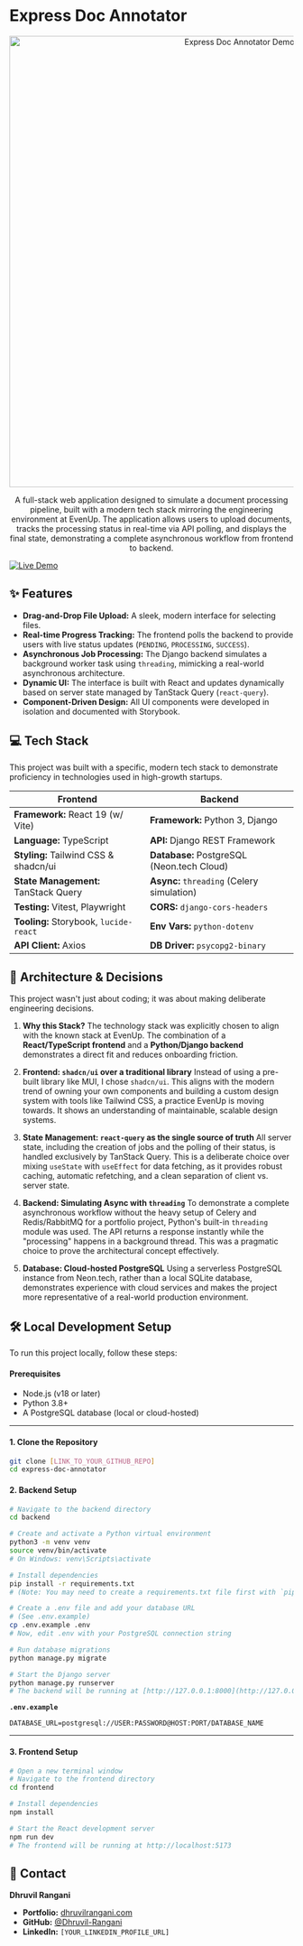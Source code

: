# Express Doc Annotator

<p align="center">
  <img src="[LINK_TO_A_GIF_OF_YOUR_APP_IN_ACTION]" alt="Express Doc Annotator Demo" width="800"/>
</p>

<p align="center">
  A full-stack web application designed to simulate a document processing pipeline, built with a modern tech stack mirroring the engineering environment at EvenUp. The application allows users to upload documents, tracks the processing status in real-time via API polling, and displays the final state, demonstrating a complete asynchronous workflow from frontend to backend.
</p>

<p align-center>
  <a href="[LINK_TO_YOUR_DEPLOYED_APP]">
    <img src="https://img.shields.io/badge/Live-Demo-brightgreen?style=for-the-badge&logo=vercel" alt="Live Demo"/>
  </a>
</p>

## ✨ Features

* **Drag-and-Drop File Upload:** A sleek, modern interface for selecting files.
* **Real-time Progress Tracking:** The frontend polls the backend to provide users with live status updates (`PENDING`, `PROCESSING`, `SUCCESS`).
* **Asynchronous Job Processing:** The Django backend simulates a background worker task using `threading`, mimicking a real-world asynchronous architecture.
* **Dynamic UI:** The interface is built with React and updates dynamically based on server state managed by TanStack Query (`react-query`).
* **Component-Driven Design:** All UI components were developed in isolation and documented with Storybook.

## 💻 Tech Stack

This project was built with a specific, modern tech stack to demonstrate proficiency in technologies used in high-growth startups.

| Frontend                               | Backend                                    |
| -------------------------------------- | ------------------------------------------ |
| **Framework:** React 19 (w/ Vite)      | **Framework:** Python 3, Django            |
| **Language:** TypeScript               | **API:** Django REST Framework             |
| **Styling:** Tailwind CSS & shadcn/ui  | **Database:** PostgreSQL (Neon.tech Cloud) |
| **State Management:** TanStack Query   | **Async:** `threading` (Celery simulation) |
| **Testing:** Vitest, Playwright        | **CORS:** `django-cors-headers`            |
| **Tooling:** Storybook, `lucide-react` | **Env Vars:** `python-dotenv`              |
| **API Client:** Axios                  | **DB Driver:** `psycopg2-binary`           |

## 🧠 Architecture & Decisions

This project wasn't just about coding; it was about making deliberate engineering decisions.

1.  **Why this Stack?**
    The technology stack was explicitly chosen to align with the known stack at EvenUp. The combination of a **React/TypeScript frontend** and a **Python/Django backend** demonstrates a direct fit and reduces onboarding friction.

2.  **Frontend: `shadcn/ui` over a traditional library**
    Instead of using a pre-built library like MUI, I chose `shadcn/ui`. This aligns with the modern trend of owning your own components and building a custom design system with tools like Tailwind CSS, a practice EvenUp is moving towards. It shows an understanding of maintainable, scalable design systems.

3.  **State Management: `react-query` as the single source of truth**
    All server state, including the creation of jobs and the polling of their status, is handled exclusively by TanStack Query. This is a deliberate choice over mixing `useState` with `useEffect` for data fetching, as it provides robust caching, automatic refetching, and a clean separation of client vs. server state.

4.  **Backend: Simulating Async with `threading`**
    To demonstrate a complete asynchronous workflow without the heavy setup of Celery and Redis/RabbitMQ for a portfolio project, Python's built-in `threading` module was used. The API returns a response instantly while the "processing" happens in a background thread. This was a pragmatic choice to prove the architectural concept effectively.

5.  **Database: Cloud-hosted PostgreSQL**
    Using a serverless PostgreSQL instance from Neon.tech, rather than a local SQLite database, demonstrates experience with cloud services and makes the project more representative of a real-world production environment.

## 🛠️ Local Development Setup

To run this project locally, follow these steps:

#### Prerequisites

* Node.js (v18 or later)
* Python 3.8+
* A PostgreSQL database (local or cloud-hosted)

---

#### 1. Clone the Repository

```bash
git clone [LINK_TO_YOUR_GITHUB_REPO]
cd express-doc-annotator
```

#### 2. Backend Setup

```bash
# Navigate to the backend directory
cd backend

# Create and activate a Python virtual environment
python3 -m venv venv
source venv/bin/activate
# On Windows: venv\Scripts\activate

# Install dependencies
pip install -r requirements.txt 
# (Note: You may need to create a requirements.txt file first with `pip freeze > requirements.txt`)

# Create a .env file and add your database URL
# (See .env.example)
cp .env.example .env
# Now, edit .env with your PostgreSQL connection string

# Run database migrations
python manage.py migrate

# Start the Django server
python manage.py runserver
# The backend will be running at [http://127.0.0.1:8000](http://127.0.0.1:8000)
```
**`.env.example`**
```
DATABASE_URL=postgresql://USER:PASSWORD@HOST:PORT/DATABASE_NAME
```

---

#### 3. Frontend Setup

```bash
# Open a new terminal window
# Navigate to the frontend directory
cd frontend

# Install dependencies
npm install

# Start the React development server
npm run dev
# The frontend will be running at http://localhost:5173
```

## 👤 Contact

**Dhruvil Rangani**

* **Portfolio:** [dhruvilrangani.com](https://dhruvilrangani.com)
* **GitHub:** [@Dhruvil-Rangani](https://github.com/Dhruvil-Rangani)
* **LinkedIn:** `[YOUR_LINKEDIN_PROFILE_URL]`